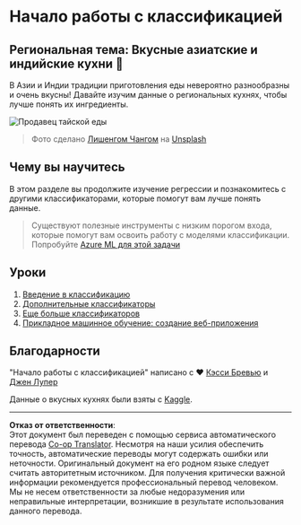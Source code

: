 <!--
CO_OP_TRANSLATOR_METADATA:
{
  "original_hash": "74e809ffd1e613a1058bbc3e9600859e",
  "translation_date": "2025-08-29T21:39:45+00:00",
  "source_file": "4-Classification/README.md",
  "language_code": "ru"
}
-->
# Начало работы с классификацией

## Региональная тема: Вкусные азиатские и индийские кухни 🍜

В Азии и Индии традиции приготовления еды невероятно разнообразны и очень вкусны! Давайте изучим данные о региональных кухнях, чтобы лучше понять их ингредиенты.

![Продавец тайской еды](../../../translated_images/thai-food.c47a7a7f9f05c21892a1f9dc7bf30669e6d18dfda420c5c7ebb4153f6a304edd.ru.jpg)
> Фото сделано <a href="https://unsplash.com/@changlisheng?utm_source=unsplash&utm_medium=referral&utm_content=creditCopyText">Лишенгом Чангом</a> на <a href="https://unsplash.com/s/photos/asian-food?utm_source=unsplash&utm_medium=referral&utm_content=creditCopyText">Unsplash</a>
  
## Чему вы научитесь

В этом разделе вы продолжите изучение регрессии и познакомитесь с другими классификаторами, которые помогут вам лучше понять данные.

> Существуют полезные инструменты с низким порогом входа, которые помогут вам освоить работу с моделями классификации. Попробуйте [Azure ML для этой задачи](https://docs.microsoft.com/learn/modules/create-classification-model-azure-machine-learning-designer/?WT.mc_id=academic-77952-leestott)

## Уроки

1. [Введение в классификацию](1-Introduction/README.md)
2. [Дополнительные классификаторы](2-Classifiers-1/README.md)
3. [Еще больше классификаторов](3-Classifiers-2/README.md)
4. [Прикладное машинное обучение: создание веб-приложения](4-Applied/README.md)

## Благодарности

"Начало работы с классификацией" написано с ♥️ [Кэсси Бревью](https://www.twitter.com/cassiebreviu) и [Джен Лупер](https://www.twitter.com/jenlooper)

Данные о вкусных кухнях были взяты с [Kaggle](https://www.kaggle.com/hoandan/asian-and-indian-cuisines).

---

**Отказ от ответственности**:  
Этот документ был переведен с помощью сервиса автоматического перевода [Co-op Translator](https://github.com/Azure/co-op-translator). Несмотря на наши усилия обеспечить точность, автоматические переводы могут содержать ошибки или неточности. Оригинальный документ на его родном языке следует считать авторитетным источником. Для получения критически важной информации рекомендуется профессиональный перевод человеком. Мы не несем ответственности за любые недоразумения или неправильные интерпретации, возникшие в результате использования данного перевода.